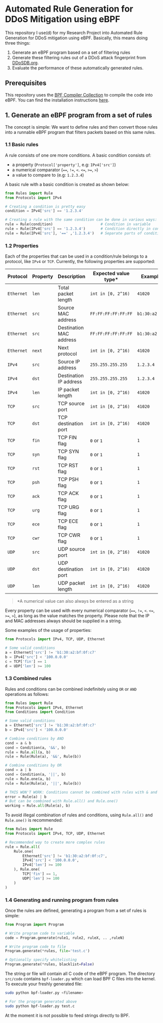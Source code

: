 # Automated Rule Generation for DDoS Mitigation using eBPF
This repository I use(d) for my Research Project into Automated Rule Generation for DDoS mitigation using eBPF. 
Basically, this means doing three things:

1. Generate an eBPF program based on a set of filtering rules
2. Generate these filtering rules out of a DDoS attack fingerprint from [DDoSDB.org](https://ddosdb.org/).
3. Evaluate the performance of these automatically generated rules.

## Prerequisites
This repository uses the [BPF Compiler Collection](https://github.com/iovisor/bcc) to compile the code into eBPF. 
You can find the installation instructions [here](https://github.com/iovisor/bcc/blob/master/INSTALL.md).

## 1. Generate an eBPF program from a set of rules
The concept is simple: We want to define rules and then convert those rules into a runnable eBPF program that filters
packets based on this same rules.

### 1.1 Basic rules
A rule consists of one ore more conditions. A basic condition consists of:

* a property (`Protocol['property']`, e.g: `IPv4['src']`)
* a numerical comparator (`==`, `!=`, `<`. `<=`, `>=`, `>`)
* a value to compare to (e.g: `1.2.3.4`)

A basic rule with a basic condition is created as shown below:
```python
from Rules import Rule
from Protocols import IPv4

# Creating a condition is pretty easy
condition = IPv4['src'] == '1.2.3.4'

# Creating a rule with the same condition can be done in various ways:
rule = Rule(condition)                      # Condition in variable
rule = Rule(IPv4['src'] == '1.2.3.4')       # Condition directly in constructor
rule = Rule(IPv4['src'], '==' ,'1.2.3.4')   # Separate parts of condition directly in Rule
```

### 1.2 Properties
Each of the properties that can be used in a condition/rule belongs to a protocol, like `IPv4` or `TCP`. Currently, the
following properties are supported:

| Protocol | Property | Description | Expected value type* | Example value |
|----------|----------|-------------|----------------------|---------------|
|`Ethernet`|`len`| Total packet length | `int in [0, 2^16)` | `41020`
|`Ethernet`|`src`| Source MAC address | `FF:FF:FF:FF:FF:FF` | `b1:30:a2:bf:0f:c7`
|`Ethernet`|`src`| Destination MAC address | `FF:FF:FF:FF:FF:FF` | `b1:30:a2:bf:0f:c7`
|`Ethernet`|`next`| Next protocol | `int in [0, 2^16)` | `41020`
|`IPv4`|`src`| Source IP address | `255.255.255.255` | `1.2.3.4`
|`IPv4`|`dst`| Destination IP address | `255.255.255.255` | `1.2.3.4`
|`IPv4`|`len`| IP packet length | `int in [0, 2^16)` | `41020`
|`TCP`|`src`| TCP source port | `int in [0, 2^16)` | `41020`
|`TCP`|`dst`| TCP destination port | `int in [0, 2^16)` | `41020`
|`TCP`|`fin`| TCP FIN flag | `0` or `1` | `1`
|`TCP`|`syn`| TCP SYN flag | `0` or `1` | `1`
|`TCP`|`rst`| TCP RST flag | `0` or `1` | `1`
|`TCP`|`psh`| TCP PSH flag | `0` or `1` | `1`
|`TCP`|`ack`| TCP ACK flag | `0` or `1` | `1`
|`TCP`|`urg`| TCP URG flag | `0` or `1` | `1`
|`TCP`|`ece`| TCP ECE flag | `0` or `1` | `1`
|`TCP`|`cwr`| TCP CWR flag | `0` or `1` | `1`
|`UDP`|`src`| UDP source port | `int in [0, 2^16)` | `41020`
|`UDP`|`dst`| UDP destination port | `int in [0, 2^16)` | `41020`
|`UDP`|`len`| UDP packet length | `int in [0, 2^16)` | `41020`

> *A numerical value can also always be entered as a string

Every property can be used with every numerical comparator (`==`, `!=`, `<`. `<=`, `>=`, `>`), as long as the value
matches the property. Please note that the IP and MAC addresses always should be supplied in a string.

Some examples of the usage of properties:
```python
from Protocols import IPv4, TCP, UDP, Ethernet

# Some valid conditions
a = Ethernet['src'] != 'b1:30:a2:bf:0f:c7'
b = IPv4['src'] < '100.0.0.0'
c = TCP['fin'] == 1
d = UDP['len'] >= 100
```

### 1.3 Combined rules
Rules and conditions can be combined indefinitely using `OR` or `AND` operations as follows:

```python
from Rules import Rule
from Protocols import IPv4, Ethernet
from Conditions import Condition

# Some valid conditions
a = Ethernet['src'] != 'b1:30:a2:bf:0f:c7'
b = IPv4['src'] < '100.0.0.0'

# Combine conditions by AND
cond = a & b
cond = Condition(a, '&&', b)
rule = Rule.all(a, b)
rule = Rule(Rule(a), '&&', Rule(b))

# Combine conditions by OR
cond = a | b
cond = Condition(a, '||', b)
rule = Rule.one(a, b)
rule = Rule(Rule(a), '||', Rule(b))

# THIS WON'T WORK: Conditions cannot be combined with rules with & and |
error = Rule(a) | b
# But can be combined with Rule.all() and Rule.one()
working = Rule.all(Rule(a), b)
``` 

To avoid illegal combination of rules and conditions, using `Rule.all()` and `Rule.one()` is recommended:
```python
from Rules import Rule
from Protocols import IPv4, TCP, UDP, Ethernet

# Recommended way to create more complex rules
rule = Rule.all(
    Rule.one(
        Ethernet['src'] != 'b1:30:a2:bf:0f:c7',
        IPv4['src'] < '100.0.0.0',
        IPv4['len'] >= 100
    ), Rule.one(
        TCP['fin'] == 1,
        UDP['len'] >= 100
    )
)
```

### 1.4 Generating and running program from rules
Once the rules are defined, generating a program from a set of rules is simple:
```python
from Program import Program

# Write program code to variable
code = Program.generate(rule1, rule2, ruleX, .. ,ruleN)

# Write program code to file
Program.generate(*rules, file='test.c')

# Optionally specify whitelisting
Program.generate(*rules, blacklist=False)
```

The string or file will contain all C code of the eBPF program. The directory `src/code` contains `bpf-loader.py`
which can load BPF C files into the kernel. To execute your freshly generated file:

``` bash
sudo python bpf-loader.py <filename>

# For the program generated above
sudo python bpf-loader.py test.c
```

At the moment it is not possible to feed strings directly to BPF.
